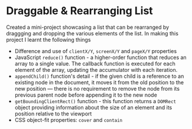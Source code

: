 # Draggable & Rearranging List
Created a mini-project showcasing a list that can be rearranged by draggging and dropping the various elements of the list. In making this project I learnt the following things
- Difference and use of `clientX/Y`, `screenX/Y` and `pageX/Y` properties
- JavaScript `reduce()` function - a higher-order function that reduces an array to a single value. The callback function is executed for each element of the array, updating the accumulator with each iteration.
- `appendChild()` function's detail  - if the given child is a reference to an existing node in the document, it moves it from the old position to the new position — there is no requirement to remove the node from its previous parent node before appending it to the new node
- `getBoundingClientRect()` function - this function returns a `DOMRect` object providing information about the size of an element and its position relative to the viewport
- CSS object-fit properties: `cover` and `contain`

